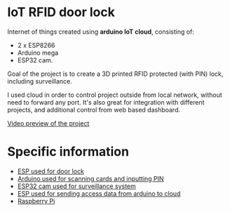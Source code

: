 # IoT RFID door lock
Internet of things created using **arduino IoT cloud**, consisting of:
- 2 x ESP8266
- Arduino mega 
- ESP32 cam.

Goal of the project is to create a 3D printed RFID protected (with PIN) lock, including surveillance. 

I used cloud in order to control project outside from local network, without need to forward any port. It's also great for integration with different projects, and additional control from web based dashboard.

[Video preview of the project](https://youtu.be/eg-zLX1jdIs)
# Specific information
- [ESP used for door lock](/Door%20lock%20ESP/Information.md)
- [Arduino used for scanning cards and inputting PIN](/Arduino%20UID%20scanner%20with%20PIN/Information.md)
- [ESP32 cam used for surveillance system](/ESP32%20cam/Information.md)
- [ESP used for sending access data from arduino to cloud](/ESP%20communicating%20with%20arduino/Information.md)
- [Raspberry Pi](/Raspberry%20Pi/Information.md)